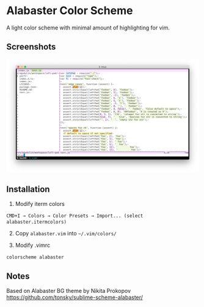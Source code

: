 # Alabaster Color Scheme

A light color scheme with minimal amount of highlighting for vim.

## Screenshots

![Screenshot](iterm-vim.png)

## Installation

1. Modify iterm colors

```
CMD+I → Colors → Color Presets → Import... (select alabaster.itermcolors)
```

2. Copy `alabaster.vim` into `~/.vim/colors/`

3. Modify .vimrc

```
colorscheme alabaster
```

## Notes

Based on Alabaster BG theme by Nikita Prokopov https://github.com/tonsky/sublime-scheme-alabaster/